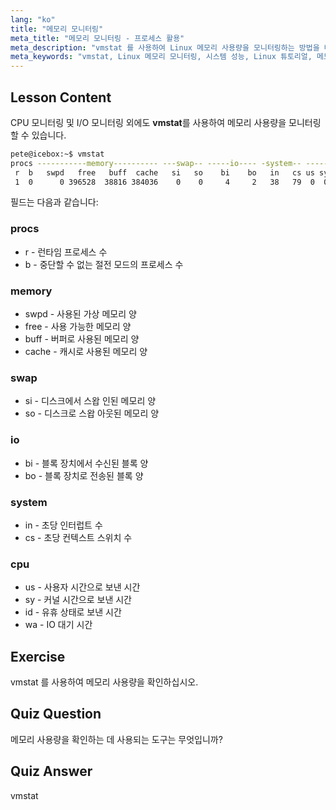 ```yaml
---
lang: "ko"
title: "메모리 모니터링"
meta_title: "메모리 모니터링 - 프로세스 활용"
meta_description: "vmstat 를 사용하여 Linux 메모리 사용량을 모니터링하는 방법을 배웁니다. 시스템 성능을 위한 메모리, 스왑 및 CPU 메트릭을 이해합니다. Linux 여정을 시작하세요!"
meta_keywords: "vmstat, Linux 메모리 모니터링, 시스템 성능, Linux 튜토리얼, 메모리 사용량, 초보자 Linux, Linux 가이드"
---
```


## Lesson Content

CPU 모니터링 및 I/O 모니터링 외에도 **vmstat**를 사용하여 메모리 사용량을 모니터링할 수 있습니다.

```bash
pete@icebox:~$ vmstat
procs -----------memory---------- ---swap-- -----io---- -system-- ------cpu-----
 r  b   swpd   free   buff  cache   si   so    bi    bo   in   cs us sy id wa st
 1  0      0 396528  38816 384036    0    0     4     2   38   79  0  0 99  0  0
```

필드는 다음과 같습니다:

### procs

- r - 런타임 프로세스 수
- b - 중단할 수 없는 절전 모드의 프로세스 수

### memory

- swpd - 사용된 가상 메모리 양
- free - 사용 가능한 메모리 양
- buff - 버퍼로 사용된 메모리 양
- cache - 캐시로 사용된 메모리 양

### swap

- si - 디스크에서 스왑 인된 메모리 양
- so - 디스크로 스왑 아웃된 메모리 양

### io

- bi - 블록 장치에서 수신된 블록 양
- bo - 블록 장치로 전송된 블록 양

### system

- in - 초당 인터럽트 수
- cs - 초당 컨텍스트 스위치 수

### cpu

- us - 사용자 시간으로 보낸 시간
- sy - 커널 시간으로 보낸 시간
- id - 유휴 상태로 보낸 시간
- wa - IO 대기 시간

## Exercise

vmstat 를 사용하여 메모리 사용량을 확인하십시오.

## Quiz Question

메모리 사용량을 확인하는 데 사용되는 도구는 무엇입니까?

## Quiz Answer

vmstat
